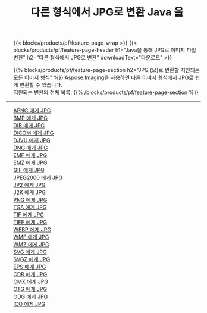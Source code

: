 ﻿---
title: 다른 형식에서 JPG로 변환 Java 을 
weight: 3920
url: /ko/java/conversion/to/jpg 
lang: ko
langdirlevel: 2
locales: zh-hans,ja,it,ru,de,es,fr,nl,id,lt,pl,pt,vi,tr,ko,zh-hant,ar,hi,th,sv,cs,uk,he
description: Aspose.Imaging을 사용하면 다른 형식에서 JPG로 쉽게 변환할 수 있습니다.
---

{{< blocks/products/pf/feature-page-wrap >}}
{{< blocks/products/pf/feature-page-header h1="Java을 통해 JPG로 이미지 파일 변환" h2="다른 형식에서 JPG로 변환" downloadText="다운로드" >}}


{{% blocks/products/pf/feature-page-section  h2="JPG (으)로 변환할 지원되는 모든 이미지 형식" %}}
Aspose.Imaging을 사용하면 다른 이미지 형식에서 JPG로 쉽게 변환할 수 있습니다.
<br/>
지원되는 변환의 전체 목록:
{{% /blocks/products/pf/feature-page-section %}}
<div class="container-fluid productfamilypage bg-gray">
    <div class="convertypes bg-gray agp-content section">
        <div class="container">
		<hr style="margin-left:-20px;"/>
		<div class="row other-converters">
		    <div class='col-md-2 other-converter remove-lp remove-rp'><a href="/imaging/ko/java/conversion/apng-to-jpg" >APNG 에게 JPG</a></div>
<div class='col-md-2 other-converter remove-lp remove-rp'><a href="/imaging/ko/java/conversion/bmp-to-jpg" >BMP 에게 JPG</a></div>
<div class='col-md-2 other-converter remove-lp remove-rp'><a href="/imaging/ko/java/conversion/dib-to-jpg" >DIB 에게 JPG</a></div>
<div class='col-md-2 other-converter remove-lp remove-rp'><a href="/imaging/ko/java/conversion/dicom-to-jpg" >DICOM 에게 JPG</a></div>
<div class='col-md-2 other-converter remove-lp remove-rp'><a href="/imaging/ko/java/conversion/djvu-to-jpg" >DJVU 에게 JPG</a></div>
<div class='col-md-2 other-converter remove-lp remove-rp'><a href="/imaging/ko/java/conversion/dng-to-jpg" >DNG 에게 JPG</a></div>
<div class='col-md-2 other-converter remove-lp remove-rp'><a href="/imaging/ko/java/conversion/emf-to-jpg" >EMF 에게 JPG</a></div>
<div class='col-md-2 other-converter remove-lp remove-rp'><a href="/imaging/ko/java/conversion/emz-to-jpg" >EMZ 에게 JPG</a></div>
<div class='col-md-2 other-converter remove-lp remove-rp'><a href="/imaging/ko/java/conversion/gif-to-jpg" >GIF 에게 JPG</a></div>
<div class='col-md-2 other-converter remove-lp remove-rp'><a href="/imaging/ko/java/conversion/jpeg2000-to-jpg" >JPEG2000 에게 JPG</a></div>
<div class='col-md-2 other-converter remove-lp remove-rp'><a href="/imaging/ko/java/conversion/jp2-to-jpg" >JP2 에게 JPG</a></div>
<div class='col-md-2 other-converter remove-lp remove-rp'><a href="/imaging/ko/java/conversion/j2k-to-jpg" >J2K 에게 JPG</a></div>
<div class='col-md-2 other-converter remove-lp remove-rp'><a href="/imaging/ko/java/conversion/png-to-jpg" >PNG 에게 JPG</a></div>
<div class='col-md-2 other-converter remove-lp remove-rp'><a href="/imaging/ko/java/conversion/tga-to-jpg" >TGA 에게 JPG</a></div>
<div class='col-md-2 other-converter remove-lp remove-rp'><a href="/imaging/ko/java/conversion/tif-to-jpg" >TIF 에게 JPG</a></div>
<div class='col-md-2 other-converter remove-lp remove-rp'><a href="/imaging/ko/java/conversion/tiff-to-jpg" >TIFF 에게 JPG</a></div>
<div class='col-md-2 other-converter remove-lp remove-rp'><a href="/imaging/ko/java/conversion/webp-to-jpg" >WEBP 에게 JPG</a></div>
<div class='col-md-2 other-converter remove-lp remove-rp'><a href="/imaging/ko/java/conversion/wmf-to-jpg" >WMF 에게 JPG</a></div>
<div class='col-md-2 other-converter remove-lp remove-rp'><a href="/imaging/ko/java/conversion/wmz-to-jpg" >WMZ 에게 JPG</a></div>
<div class='col-md-2 other-converter remove-lp remove-rp'><a href="/imaging/ko/java/conversion/svg-to-jpg" >SVG 에게 JPG</a></div>
<div class='col-md-2 other-converter remove-lp remove-rp'><a href="/imaging/ko/java/conversion/svgz-to-jpg" >SVGZ 에게 JPG</a></div>
<div class='col-md-2 other-converter remove-lp remove-rp'><a href="/imaging/ko/java/conversion/eps-to-jpg" >EPS 에게 JPG</a></div>
<div class='col-md-2 other-converter remove-lp remove-rp'><a href="/imaging/ko/java/conversion/cdr-to-jpg" >CDR 에게 JPG</a></div>
<div class='col-md-2 other-converter remove-lp remove-rp'><a href="/imaging/ko/java/conversion/cmx-to-jpg" >CMX 에게 JPG</a></div>
<div class='col-md-2 other-converter remove-lp remove-rp'><a href="/imaging/ko/java/conversion/otg-to-jpg" >OTG 에게 JPG</a></div>
<div class='col-md-2 other-converter remove-lp remove-rp'><a href="/imaging/ko/java/conversion/odg-to-jpg" >ODG 에게 JPG</a></div>
<div class='col-md-2 other-converter remove-lp remove-rp'><a href="/imaging/ko/java/conversion/ico-to-jpg" >ICO 에게 JPG</a></div>
                </div>
        </div>
    </div>
</div>
<br/>

